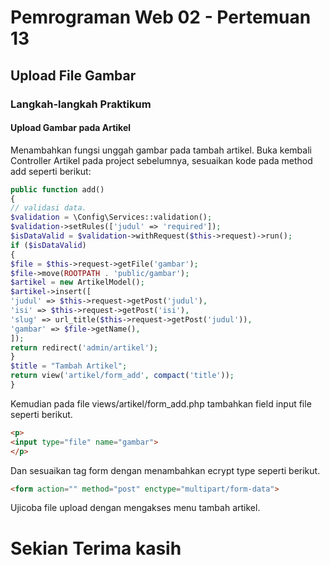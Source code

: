 # Pemrograman Web 02 - Pertemuan 13
## Upload File Gambar
### Langkah-langkah Praktikum

#### Upload Gambar pada Artikel
Menambahkan fungsi unggah gambar pada tambah artikel.
Buka kembali Controller Artikel pada project sebelumnya, sesuaikan kode pada method
add seperti berikut:

```php
public function add()
{
// validasi data.
$validation = \Config\Services::validation();
$validation->setRules(['judul' => 'required']);
$isDataValid = $validation->withRequest($this->request)->run();
if ($isDataValid)
{
$file = $this->request->getFile('gambar');
$file->move(ROOTPATH . 'public/gambar');
$artikel = new ArtikelModel();
$artikel->insert([
'judul' => $this->request->getPost('judul'),
'isi' => $this->request->getPost('isi'),
'slug' => url_title($this->request->getPost('judul')),
'gambar' => $file->getName(),
]);
return redirect('admin/artikel');
}
$title = "Tambah Artikel";
return view('artikel/form_add', compact('title'));
}
```

Kemudian pada file views/artikel/form_add.php tambahkan field input file seperti
berikut.

```html
<p>
<input type="file" name="gambar">
</p>
```

Dan sesuaikan tag form dengan menambahkan ecrypt type seperti berikut.

```html
<form action="" method="post" enctype="multipart/form-data">
```

Ujicoba file upload dengan mengakses menu tambah artikel.



# Sekian Terima kasih
